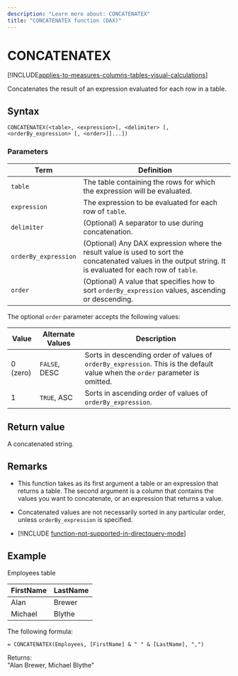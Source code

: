 ```yaml
---
description: "Learn more about: CONCATENATEX"
title: "CONCATENATEX function (DAX)"
---
```

# CONCATENATEX

[!INCLUDE[applies-to-measures-columns-tables-visual-calculations](includes/applies-to-measures-columns-tables-visual-calculations.md)]
  
Concatenates the result of an expression evaluated for each row in a table.  
  
## Syntax  
  
```dax
CONCATENATEX(<table>, <expression>[, <delimiter> [, <orderBy_expression> [, <order>]]...])  
```
  
### Parameters  
  
|Term|Definition|  
|-----|-----|  
|`table`|The table containing the rows for which the expression will be evaluated.|  
|`expression`|The expression to be evaluated for each row of `table`.|  
|`delimiter`|(Optional) A separator to use during concatenation.|  
|`orderBy_expression`|(Optional) Any DAX expression where the result value is used to sort the concatenated values in the output string. It is evaluated for each row of `table`.|
|`order`|(Optional) A value that specifies how to sort `orderBy_expression` values, ascending or descending.|

The optional `order` parameter accepts the following values:

|Value|Alternate Values|Description|
|-----|-----|-----|
|0 (zero)|`FALSE`, DESC|Sorts in descending order of values of `orderBy_expression`. This is the default value when the `order` parameter is omitted.|
|1|`TRUE`, ASC|Sorts in ascending order of values of `orderBy_expression`.|

## Return value

A concatenated string.
  
## Remarks

- This function takes as its first argument a table or an expression that returns a table. The second argument is a column that contains the values you want to concatenate, or an expression that returns a value.  

- Concatenated values are not necessarily sorted in any particular order, unless `orderBy_expression` is specified.

- [!INCLUDE [function-not-supported-in-directquery-mode](includes/function-not-supported-in-directquery-mode.md)]

## Example

Employees table  
  
|FirstName|LastName|  
|-------------|------------|  
|Alan|Brewer|  
|Michael|Blythe|  

The following formula:  

```dax
= CONCATENATEX(Employees, [FirstName] & " " & [LastName], ",")  
```
  
Returns:  
"Alan Brewer, Michael Blythe"  
